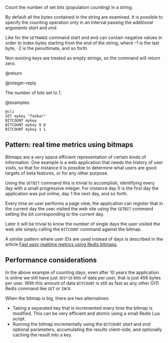 Count the number of set bits (population counting) in a string.

By default all the bytes contained in the string are examined. It is possible
to specify the counting operation only in an interval passing the additional
arguments *start* and *end*.

Like for the `GETRANGE` command start and end can contain negative values
in order to index bytes starting from the end of the string, where -1 is the
last byte, -2 is the penultimate, and so forth.

Non existing keys are treated as empty strings, so the command will return
zero.

@return

@integer-reply

The number of bits set to 1.

@examples

    @cli
    SET mykey "foobar"
    BITCOUNT mykey
    BITCOUNT mykey 0 0
    BITCOUNT mykey 1 1

## Pattern: real time metrics using bitmaps

Bitmaps are a very space efficient representation of certain kinds of
information. One example is a web application that needs the history
of user visits, so that for instance it is possible to determine what
users are good targets of beta features, or for any other purpose.

Using the `SETBIT` command this is trivial to accomplish, identifying every
day with a small progressive integer. For instance day 0 is the first day
the application was put online, day 1 the next day, and so forth.

Every time an user performs a page view, the application can register that
in the current day the user visited the web site using the `SETBIT` command
setting the bit corresponding to the current day.

Later it will be trivial to know the number of single days the user visited
the web site simply calling the `BITCOUNT` command against the bitmap.

A similar pattern where user IDs are used instead of days is described
in the article [Fast easy realtime metrics using Redis bitmaps](http://blog.getspool.com/2011/11/29/fast-easy-realtime-metrics-using-redis-bitmaps/).

## Performance considerations

In the above example of counting days, even after 10 years the application
is online we still have just `365*10` bits of data per user, that is
just 456 bytes per user. With this amount of data `BITCOUNT` is still as fast
as any other O(1) Redis command like `GET` or `INCR`.

When the bitmap is big, there are two alternatives:

+ Taking a separated key that is incremented every time the bitmap is modified. This can be very efficient and atomic using a small Redis Lua script.
+ Running the bitmap incrementally using the `BITCOUNT` *start* and *end* optional parameters, accumulating the results client-side, and optionally caching the result into a key.
